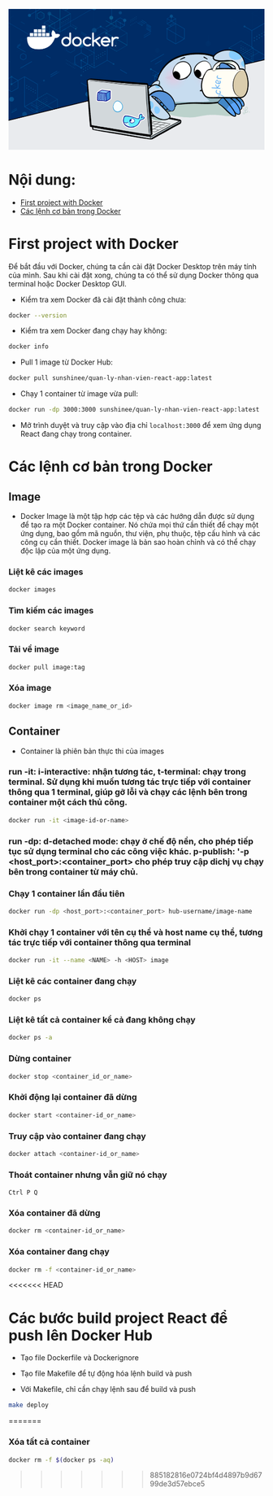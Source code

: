 ![](/imgs/docker-img.png)

# Nội dung:
- [First project with Docker](#first-project-with-docker)
- [Các lệnh cơ bản trong Docker](#các-lệnh-cơ-bản-trong-docker)

# First project with Docker
Để bắt đầu với Docker, chúng ta cần cài đặt Docker Desktop trên máy tính của mình. Sau khi cài đặt xong, chúng ta có thể sử dụng Docker thông qua terminal hoặc Docker Desktop GUI.

- Kiểm tra xem Docker đã cài đặt thành công chưa:
```bash
docker --version
```
- Kiểm tra xem Docker đang chạy hay không:
```bash
docker info
```
- Pull 1 image từ Docker Hub:
```bash
docker pull sunshinee/quan-ly-nhan-vien-react-app:latest
```
- Chạy 1 container từ image vừa pull:
```bash
docker run -dp 3000:3000 sunshinee/quan-ly-nhan-vien-react-app:latest
```

- Mở trình duyệt và truy cập vào địa chỉ `localhost:3000` để xem ứng dụng React đang chạy trong container.

# Các lệnh cơ bản trong Docker

## Image
- Docker Image là một tập hợp các tệp và các hướng dẫn được sử dụng để tạo ra một Docker container. Nó chứa mọi thứ cần thiết để chạy một ứng dụng, bao gồm mã nguồn, thư viện, phụ thuộc, tệp cấu hình và các công cụ cần thiết. Docker image là bản sao hoàn chỉnh và có thể chạy độc lập của một ứng dụng.

### Liệt kê các images
```bash
docker images
```
### Tìm kiếm các images
```bash
docker search keyword
```

### Tải về image
```bash
docker pull image:tag
```

### Xóa image
```bash
docker image rm <image_name_or_id>
```

## Container
- Container là phiên bản thực thi của images

### run -it: i-interactive: nhận tương tác, t-terminal: chạy trong terminal. Sử dụng khi muốn tương tác trực tiếp với container thông qua 1 terminal, giúp gỡ lỗi và chạy các lệnh bên trong container một cách thủ công.
```bash
docker run -it <image-id-or-name>
```

### run -dp: d-detached mode: chạy ở chế độ nền, cho phép tiếp tục sử dụng terminal cho các công việc khác. p-publish: '-p <host_port>:<container_port> cho phép truy cập dichj vụ chạy bên trong container từ máy chủ.
### Chạy 1 container lần đầu tiên
```bash
docker run -dp <host_port>:<container_port> hub-username/image-name
```

### Khởi chạy 1 container với tên cụ thể và host name cụ thể, tương tác trực tiếp với container thông qua terminal
```bash
docker run -it --name <NAME> -h <HOST> image
```

### Liệt kê các container đang chạy
```bash
docker ps 
```

### Liệt kê tất cả container kể cả đang không chạy
```bash
docker ps -a
```

### Dừng container 
```bash
docker stop <container_id_or_name>
```

### Khởi động lại container đã dừng
```bash
docker start <container-id_or_name>
```

### Truy cập vào container đang chạy
```bash
docker attach <container-id_or_name>
```

### Thoát container nhưng vẫn giữ nó chạy
```
Ctrl P Q
```

### Xóa container đã dừng
```bash
docker rm <container-id_or_name>
```

### Xóa container đang chạy
```bash
docker rm -f <container-id_or_name>
```

<<<<<<< HEAD
# Các bước build project React để push lên Docker Hub
- Tạo file Dockerfile và Dockerignore

- Tạo file Makefile để tự động hóa lệnh build và push

- Với Makefile, chỉ cần chạy lệnh sau để build và push
```bash
make deploy
```


=======
### Xóa tất cả container
```bash
docker rm -f $(docker ps -aq)
```
>>>>>>> 885182816e0724bf4d4897b9d6799de3d57ebce5
